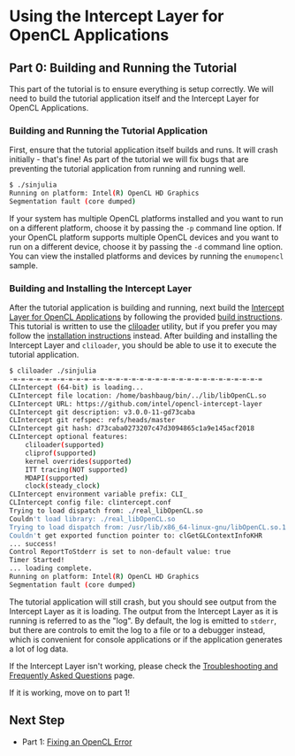 # Using the Intercept Layer for OpenCL Applications

## Part 0: Building and Running the Tutorial

This part of the tutorial is to ensure everything is setup correctly.
We will need to build the tutorial application itself and the Intercept Layer for OpenCL Applications.

### Building and Running the Tutorial Application

First, ensure that the tutorial application itself builds and runs.
It will crash initially - that's fine!
As part of the tutorial we will fix bugs that are preventing the tutorial application from running and running well.

```sh
$ ./sinjulia 
Running on platform: Intel(R) OpenCL HD Graphics
Segmentation fault (core dumped)
```

If your system has multiple OpenCL platforms installed and you want to run on a different platform, choose it by passing the `-p` command line option.
If your OpenCL platform supports multiple OpenCL devices and you want to run on a different device, choose it by passing the `-d` command line option.
You can view the installed platforms and devices by running the `enumopencl` sample.

### Building and Installing the Intercept Layer

After the tutorial application is building and running, next build the [Intercept Layer for OpenCL Applications](https://github.com/intel/opencl-intercept-layer) by following the provided [build instructions](https://github.com/intel/opencl-intercept-layer/blob/master/docs/build.md).
This tutorial is written to use the [cliloader](https://github.com/intel/opencl-intercept-layer/blob/master/docs/cliloader.md) utility, but if you prefer you may follow the [installation instructions](https://github.com/intel/opencl-intercept-layer/blob/master/docs/install.md) instead.
After building and installing the Intercept Layer and `cliloader`, you should be able to use it to execute the tutorial application.

```sh
$ cliloader ./sinjulia 
-=-=-=-=-=-=-=-=-=-=-=-=-=-=-=-=-=-=-=-=-=-=-=-=-=-=-=-=-=-=-=-=
CLIntercept (64-bit) is loading...
CLIntercept file location: /home/bashbaug/bin/../lib/libOpenCL.so
CLIntercept URL: https://github.com/intel/opencl-intercept-layer
CLIntercept git description: v3.0.0-11-gd73caba
CLIntercept git refspec: refs/heads/master
CLIntercept git hash: d73caba0273207c47d3094865c1a9e145acf2018
CLIntercept optional features:
    cliloader(supported)
    cliprof(supported)
    kernel overrides(supported)
    ITT tracing(NOT supported)
    MDAPI(supported)
    clock(steady_clock)
CLIntercept environment variable prefix: CLI_
CLIntercept config file: clintercept.conf
Trying to load dispatch from: ./real_libOpenCL.so
Couldn't load library: ./real_libOpenCL.so
Trying to load dispatch from: /usr/lib/x86_64-linux-gnu/libOpenCL.so.1
Couldn't get exported function pointer to: clGetGLContextInfoKHR
... success!
Control ReportToStderr is set to non-default value: true
Timer Started!
... loading complete.
Running on platform: Intel(R) OpenCL HD Graphics
Segmentation fault (core dumped)
```

The tutorial application will still crash, but you should see output from the Intercept Layer as it is loading.
The output from the Intercept Layer as it is running is referred to as the "log".
By default, the log is emitted to `stderr`, but there are controls to emit the log to a file or to a debugger instead, which is convenient for console applications or if the application generates a lot of log data.

If the Intercept Layer isn't working, please check the [Troubleshooting and Frequently Asked Questions](https://github.com/intel/opencl-intercept-layer/blob/master/docs/FAQ.md) page.

If it is working, move on to part 1!

## Next Step

* Part 1: [Fixing an OpenCL Error](part1.md)
